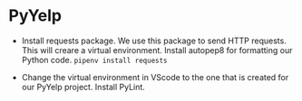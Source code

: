 # PyYelp

- Install requests package. We use this package to send HTTP requests. This will creare a virtual environment. Install autopep8 for formatting our Python code.
  `pipenv install requests`

* Change the virtual environment in VScode to the one that is created for our PyYelp project. Install PyLint.
